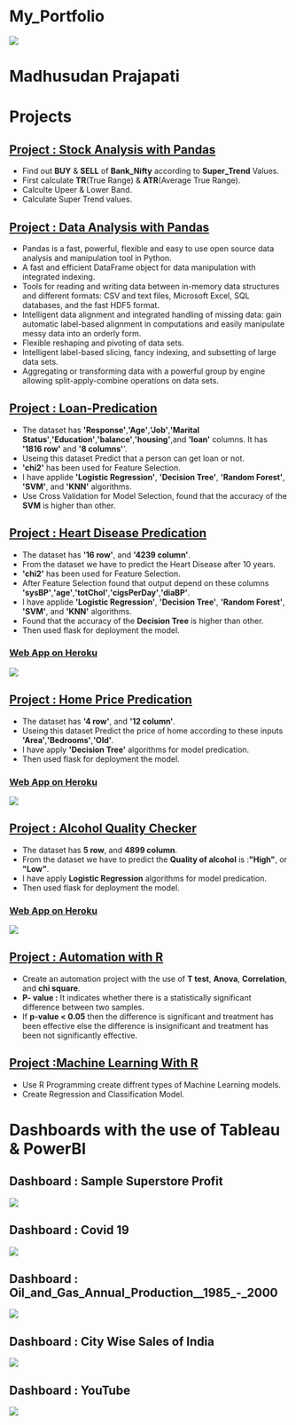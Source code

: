 # My_Portfolio

![](images/Madhu.JPG)

# Madhusudan Prajapati

# Projects
## [**Project : Stock Analysis with Pandas**](https://github.com/Madhu2511995/Stock_Analysis)

 * Find out **BUY** & **SELL** of **Bank_Nifty** according to **Super_Trend** Values.
 * First calculate **TR**(True Range) & **ATR**(Average True Range).
 * Calculte Upeer & Lower Band.
 * Calculate Super Trend values.


## [**Project : Data Analysis with Pandas**](https://github.com/Madhu2511995/Pandas-Library)

  * Pandas is a fast, powerful, flexible and easy to use open source data analysis and manipulation tool in Python.
  * A fast and efficient DataFrame object for data manipulation with integrated indexing.
  * Tools for reading and writing data between in-memory data structures and different formats: CSV and text files, Microsoft Excel, SQL databases, and the fast HDF5 format.
  * Intelligent data alignment and integrated handling of missing data: gain automatic label-based alignment in computations and easily manipulate messy data into an orderly form.
  * Flexible reshaping and pivoting of data sets.
  * Intelligent label-based slicing, fancy indexing, and subsetting of large data sets.
  * Aggregating or transforming data with a powerful group by engine allowing split-apply-combine operations on data sets.
   
   
   
   
   
## [**Project : Loan-Predication**](https://github.com/Madhu2511995/Loan-Predication)   
   
  * The dataset has **'Response'**,**'Age'**,**'Job'**,**'Marital Status'**,**'Education'**,**'balance'**,**'housing'**,and **'loan'** columns. It has **'1816 row'** and **'8 columns'**'. 
  * Useing this dataset Predict that a person can get loan or not.
  * **'chi2'** has been used for Feature Selection.
  * I have applide **'Logistic Regression'**, **'Decision Tree'**, **'Random Forest'**, **'SVM'**, and **'KNN'** algorithms.
  * Use Cross Validation for Model Selection, found that the accuracy of the **SVM** is higher than other.
   

## [**Project : Heart Disease Predication**](https://github.com/Madhu2511995/Heart-Disease)

* The dataset has **'16 row'**, and **'4239 column'**.
* From the dataset we have to predict the Heart Disease after 10 years.
* **'chi2'** has been used for Feature Selection.
* After Feature Selection found that output depend on these columns **'sysBP'**,**'age'**,**'totChol'**,**'cigsPerDay'**,**'diaBP'**.
* I have applide **'Logistic Regression'**, **'Decision Tree'**, **'Random Forest'**, **'SVM'**, and **'KNN'** algorithms.
* Found that the accuracy of the **Decision Tree** is higher than other.
* Then used flask for deployment the model.

### [**Web App on Heroku**](https://heart-predication.herokuapp.com/)
![](images/Heart.gif)



## [**Project : Home Price Predication**](https://github.com/Madhu2511995/Home-Price-Predication)

* The dataset has **'4 row'**, and **'12 column'**.
* Useing this dataset Predict the price of home according to these inputs **'Area'**,**'Bedrooms'**,**'Old'**.
* I have apply **'Decision Tree'** algorithms for model predication.
* Then used flask for deployment the model.

### [**Web App on Heroku**](https://home-price.herokuapp.com/)

![](images/House.gif)



## [**Project : Alcohol Quality Checker**](https://github.com/Madhu2511995/Alcohol-Quality-Predication)

* The dataset has **5 row**, and **4899 column**. 
* From the dataset we have to predict the **Quality of alcohol** is :**"High"**, or **"Low"**.
* I have apply **Logistic Regression** algorithms for model predication.
* Then used flask for deployment the model.


### [**Web App on Heroku**](https://alchol.herokuapp.com/)

![](images/Alcohol.gif)


## [**Project : Automation with R**](https://github.com/Madhu2511995/Automation)
 * Create an automation project with the use of **T test**, **Anova**, **Correlation**, and **chi square**.
 * **P- value :** It indicates whether there is a statistically significant difference between two samples.
 * If **p-value < 0.05** then the difference is significant and treatment has been effective else the difference is insignificant and treatment has been not significantly       effective.



## [**Project :Machine Learning With R**](https://github.com/Madhu2511995/Machine-Learning-With-R)
 * Use R Programming create diffrent types of Machine Learning models.
 * Create Regression and Classification Model.








# Dashboards with the use of Tableau & PowerBI

## Dashboard   : Sample Superstore Profit 
![](images/Superstore.gif)


## Dashboard  : Covid 19

![](images/Covid.gif)


## Dashboard  : Oil_and_Gas_Annual_Production__1985_-_2000

![](images/Oil.gif)

## Dashboard  : City Wise Sales of India

![](images/Sales.gif)

## Dashboard  : YouTube 
![](images/Youtube.gif)

